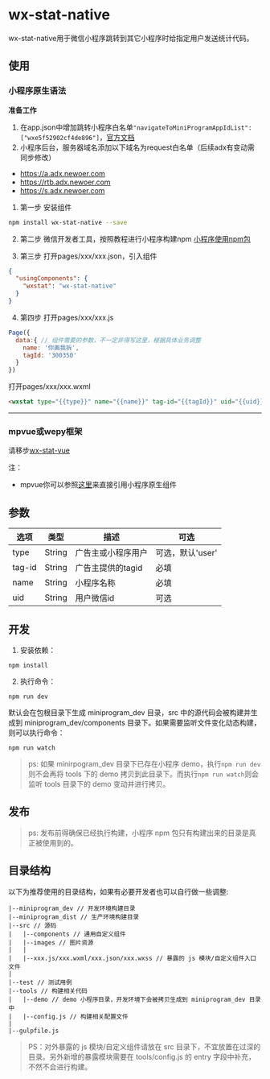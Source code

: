 # wx-stat-native
wx-stat-native用于微信小程序跳转到其它小程序时给指定用户发送统计代码。

## 使用

### 小程序原生语法

**准备工作**
1. 在app.json中增加跳转小程序白名单`"navigateToMiniProgramAppIdList": ["wxe5f52902cf4de896"]`，[官方文档](https://developers.weixin.qq.com/miniprogram/dev/framework/config.html)
2. 小程序后台，服务器域名添加以下域名为request白名单（后续adx有变动需同步修改）
  - https://a.adx.newoer.com
  - https://rtb.adx.newoer.com
  - https://s.adx.newoer.com

1. 第一步
安装组件
```bash
npm install wx-stat-native --save
```

2. 第二步
微信开发者工具，按照教程进行小程序构建npm
[小程序使用npm包](https://developers.weixin.qq.com/miniprogram/dev/devtools/npm.html)

3. 第三步
打开pages/xxx/xxx.json，引入组件
```json
{
  "usingComponents": {
    "wxstat": "wx-stat-native"
  }
}
```

4. 第四步
打开pages/xxx/xxx.js
```js
Page({
  data:{ // 组件需要的参数，不一定非得写这里，根据具体业务调整
    name: '你画我拆',
    tagId: '300350'
  }
})
```

打开pages/xxx/xxx.wxml

```html
<wxstat type="{{type}}" name="{{name}}" tag-id="{{tagId}}" uid="{{uid}}"></wxstat>
```
****


### mpvue或wepy框架
请移步[wx-stat-vue](https://github.com/natee/wx-stat-vue)

注：
- mpvue你可以参照[这里](https://github.com/mpvue/examples/tree/master/echarts)来直接引用小程序原生组件


## 参数

| 选项 | 类型 | 描述 | 可选 |
| ----- | ---- | ----- | ---- |
| type | String | 广告主或小程序用户 | 可选，默认'user' |
| tag-id | String | 广告主提供的tagid | 必填 |
| name | String | 小程序名称 | 必填 |
| uid | String | 用户微信id | 可选 |

## 开发

1. 安装依赖：

```
npm install
```

2. 执行命令：

```
npm run dev
```

默认会在包根目录下生成 miniprogram\_dev 目录，src 中的源代码会被构建并生成到 miniprogram\_dev/components 目录下。如果需要监听文件变化动态构建，则可以执行命令：

```
npm run watch
```

> ps: 如果 minirpogram\_dev 目录下已存在小程序 demo，执行`npm run dev`则不会再将 tools 下的 demo 拷贝到此目录下。而执行`npm run watch`则会监听 tools 目录下的 demo 变动并进行拷贝。

## 发布

> ps: 发布前得确保已经执行构建，小程序 npm 包只有构建出来的目录是真正被使用到的。


## 目录结构

以下为推荐使用的目录结构，如果有必要开发者也可以自行做一些调整:

```
|--miniprogram_dev // 开发环境构建目录
|--miniprogram_dist // 生产环境构建目录
|--src // 源码
|   |--components // 通用自定义组件
|   |--images // 图片资源
|   |
|   |--xxx.js/xxx.wxml/xxx.json/xxx.wxss // 暴露的 js 模块/自定义组件入口文件
|
|--test // 测试用例
|--tools // 构建相关代码
|   |--demo // demo 小程序目录，开发环境下会被拷贝生成到 miniprogram_dev 目录中
|   |--config.js // 构建相关配置文件
|
|--gulpfile.js
```

> PS：对外暴露的 js 模块/自定义组件请放在 src 目录下，不宜放置在过深的目录。另外新增的暴露模块需要在 tools/config.js 的 entry 字段中补充，不然不会进行构建。

